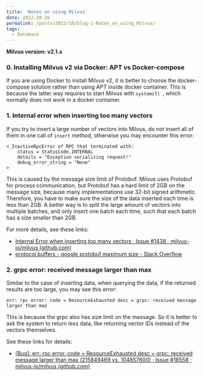 ```yaml
---
title: 'Notes on using Milvus'
date: 2022-10-26
permalink: /posts/2022/10/blog-1-Notes_on_using_Milvus/
tags:
  - Database
---
```


**Milvus version: v2.1.x**

### 0. Installing Milvus v2 via Docker: APT vs Docker-compose

If you are using Docker to install Milvus v2, it is better to choose the docker-compose solution rather than using APT inside docker container. This is because the latter way requires to start Milvus with `systemctl `, which normally does not work in a docker container. 

### 1. Internal error when inserting too many vectors

If you try to insert a large number of vectors into Milvus, do not insert all of them in one call of `insert` method, otherwise you may encounter this error:

```
<_InactiveRpcError of RPC that terminated with:
	status = StatusCode.INTERNAL
	details = "Exception serializing request!"
	debug_error_string = "None"
>
```

This is caused by the message size limit of Protobuf. Milvus uses Protobuf for process communication, but Protobuf has a hard limit of 2GB on the message size, because many implementations use 32-bit signed arithmetic. Therefore, you have to make sure the size of the data inserted each time is less than 2GB. A better way is to split the large amount of vectors into multiple batches, and only insert one batch each time, such that each batch has a size smaller than 2GB. 

For more details, see these links:

* [Internal Error when inserting too many vectors · Issue #1438 · milvus-io/milvus (github.com)](https://github.com/milvus-io/milvus/issues/1438)
* [protocol buffers - google protobuf maximum size - Stack Overflow](https://stackoverflow.com/questions/34128872/google-protobuf-maximum-size)

### 2. grpc error: received message larger than max

Similar to the case of inserting data, when querying the data, if the returned results are too large, you may see this error:

```
err: rpc error: code = ResourceExhausted desc = grpc: received message larger than max
```

This is because the grpc also has size limit on the message. So it is better to ask the system to return less data, like returning vector IDs instead of the vectors themselves.

See these links for details:

* [[Bug\]: err: rpc error: code = ResourceExhausted desc = grpc: received message larger than max (215849469 vs. 104857600) · Issue #18558 · milvus-io/milvus (github.com)](https://github.com/milvus-io/milvus/issues/18558)

